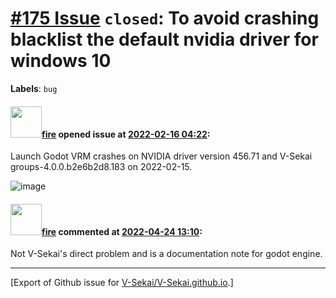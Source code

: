 # [\#175 Issue](https://github.com/V-Sekai/V-Sekai.github.io/issues/175) `closed`: To avoid crashing blacklist the default nvidia driver for windows 10 
**Labels**: `bug`


#### <img src="https://avatars.githubusercontent.com/u/32321?u=c2e06a3d2b49a467aa907e54aa259516440267cc&v=4" width="50">[fire](https://github.com/fire) opened issue at [2022-02-16 04:22](https://github.com/V-Sekai/V-Sekai.github.io/issues/175):

Launch Godot VRM crashes on NVIDIA driver version 456.71 and V-Sekai groups-4.0.0.b2e6b2d8.183 on 2022-02-15.

![image](https://user-images.githubusercontent.com/32321/154195938-8111b26b-e59d-4ff5-b2cb-8cfe035bfa20.png)




#### <img src="https://avatars.githubusercontent.com/u/32321?u=c2e06a3d2b49a467aa907e54aa259516440267cc&v=4" width="50">[fire](https://github.com/fire) commented at [2022-04-24 13:10](https://github.com/V-Sekai/V-Sekai.github.io/issues/175#issuecomment-1107838930):

Not V-Sekai's direct problem and is a documentation note for godot engine.


-------------------------------------------------------------------------------



[Export of Github issue for [V-Sekai/V-Sekai.github.io](https://github.com/V-Sekai/V-Sekai.github.io).]
